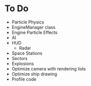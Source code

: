 To Do
========

+ Particle Physics
+ EngineManager class
+ Engine Particle Effects
+ AI
+ HUD
	+ Radar
+ Space Stations
+ Sectors
+ Explosions
+ Optimize camera with rendering lists
+ Optimize ship drawing
+ Profile code